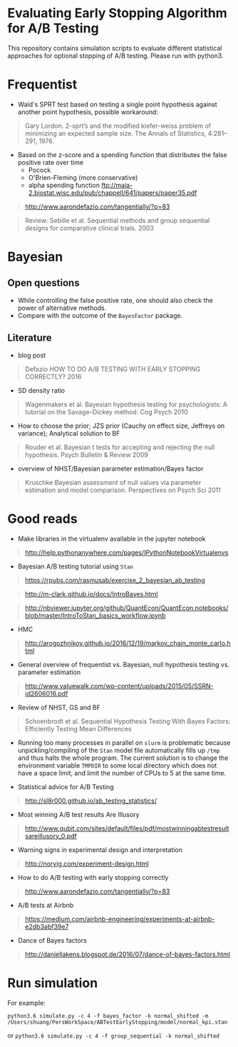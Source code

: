 # Evaluating Early Stopping Algorithm for A/B Testing
This repository contains simulation scripts to evaluate different statistical approaches for optional stopping of A/B testing.
Please run with python3.

Frequentist
=============

- Wald's SPRT test based on testing a single point hypothesis against another 
point hypothesis, possible workaround:

>  Gary Lordon. 2-sprt’s and the modified kiefer-weiss problem of minimizing an expected sample size. The Annals of Statistics, 4:281–291, 1976.

- Based on the z-score and a spending function that distributes the false 
positive rate over time 
	- Pocock 
	- O'Brien-Fleming (more conservative)
	- alpha spending function ftp://maia-2.biostat.wisc.edu/pub/chappell/641/papers/paper35.pdf

> http://www.aarondefazio.com/tangentially/?p=83

> Review: Sebille et al. Sequential methods and group sequential designs for comparative clinical trials. 2003

Bayesian
=============

Open questions
----
- While controlling the false positive rate, one should also check the power of alternative methods.
- Compare with the outcome of the `BayesFactor` package.

Literature
-----
- blog post

> Defazio HOW TO DO A/B TESTING WITH EARLY STOPPING CORRECTLY? 2016

- SD density ratio 

> Wagenmakers et al. Bayesian hypothesis testing for psychologists: A tutorial on the Savage–Dickey method. Cog Psych 2010 

- How to choose the prior; JZS prior (Cauchy on effect size, Jeffreys on variance); Analytical solution to BF
	
> Rouder et al. Bayesian t tests for accepting and rejecting the null hypothesis. Psych Bulletin & Review 2009

- overview of NHST/Bayesian parameter estimation/Bayes factor

> Kruschke Bayesian assessment of null values via parameter estimation and model comparison. Perspectives on Psych Sci 2011


Good reads
=============
- Make libraries in the virtualenv available in the jupyter notebook

> http://help.pythonanywhere.com/pages/IPythonNotebookVirtualenvs

- Bayesian A/B testing tutorial using `Stan`

> https://rpubs.com/rasmusab/exercise_2_bayesian_ab_testing

> http://m-clark.github.io/docs/IntroBayes.html

> http://nbviewer.jupyter.org/github/QuantEcon/QuantEcon.notebooks/blob/master/IntroToStan_basics_workflow.ipynb

- HMC

> http://arogozhnikov.github.io/2016/12/19/markov_chain_monte_carlo.html

- General overview of frequentist vs. Bayesian, null hypothesis testing vs. parameter estimation

> http://www.valuewalk.com/wp-content/uploads/2015/05/SSRN-id2606016.pdf

- Review of NHST, GS and BF

> Schoenbrodt et al. Sequential Hypothesis Testing With Bayes Factors: Efficiently Testing Mean Differences

- Running too many processes in parallel on `slurm` is problematic because 
unpickling/compiling of the `Stan` model file automatically fills up `/tmp` and 
thus halts the whole program. The current solution is to change the environment
variable `TMPDIR` to some local directory which does not have a space limit, and
limit the number of CPUs to 5 at the same time.

- Statistical advice for A/B Testing

> http://sl8r000.github.io/ab_testing_statistics/

- Most winning A/B test results Are Illusory

> http://www.qubit.com/sites/default/files/pdf/mostwinningabtestresultsareillusory_0.pdf

- Warning signs in experimental design and interpretation

> http://norvig.com/experiment-design.html

- How to do A/B testing with early stopping correctly

> http://www.aarondefazio.com/tangentially/?p=83

- A/B tests at Airbnb

> https://medium.com/airbnb-engineering/experiments-at-airbnb-e2db3abf39e7

- Dance of Bayes factors

> http://daniellakens.blogspot.de/2016/07/dance-of-bayes-factors.html


Run simulation
=============
For example:

```python3.6 simulate.py -c 4 -f bayes_factor -k normal_shifted -m /Users/shuang/PersWorkSpace/ABTestEarlyStopping/model/normal_kpi.stan```

or
```python3.6 simulate.py -c 4 -f group_sequential -k normal_shifted```